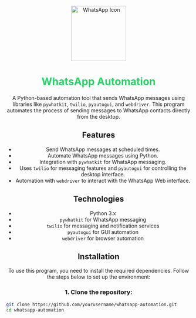 <div align="center">

<p align="center">
  <img src="https://static-00.iconduck.com/assets.00/whatsapp-icon-2040x2048-8b5th74o.png" alt="WhatsApp Icon" width="150px">
</p>
  
<h1 align="center" style="color:#25D366;">
  WhatsApp Automation
</h1>

A Python-based automation tool that sends WhatsApp messages using libraries like `pywhatkit`, `twilio`, `pyautogui`, and `webdriver`. This program automates the process of sending messages to WhatsApp contacts directly from the desktop.

## Features

- Send WhatsApp messages at scheduled times.
- Automate WhatsApp messages using Python.
- Integration with `pywhatkit` for WhatsApp messaging.
- Uses `twilio` for messaging features and `pyautogui` for controlling the desktop interface.
- Automation with `webdriver` to interact with the WhatsApp Web interface.

## Technologies

- Python 3.x
- `pywhatkit` for WhatsApp messaging
- `twilio` for messaging and notification services
- `pyautogui` for GUI automation
- `webdriver` for browser automation

## Installation

To use this program, you need to install the required dependencies. Follow the steps below to set up the environment:

### 1. Clone the repository:
</div>


```bash
git clone https://github.com/yourusername/whatsapp-automation.git
cd whatsapp-automation

